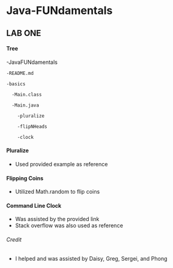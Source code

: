 # Java-FUNdamentals

## LAB ONE

#### Tree
-JavaFUNdamentals


    -README.md

    -basics

      -Main.class

      -Main.java

        -pluralize

        -flipNHeads
      
        -clock


#### Pluralize
- Used provided example as reference

#### Flipping Coins
- Utilized Math.random to flip coins

#### Command Line Clock
- Was assisted by the provided link
- Stack overflow was also used as reference

###### Credit
- I helped and was assisted by Daisy, Greg, Sergei, and Phong

